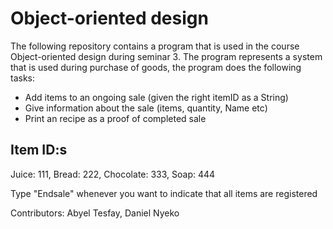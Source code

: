 # Object-oriented design

The following repository contains a program that is used in the course Object-oriented design during seminar 3.
The program represents a system that is used during purchase of goods, the program does the following tasks:

- Add items to an ongoing sale (given the right itemID as a String)
- Give information about the sale (items, quantity, Name etc)
- Print an recipe as a proof of completed sale
  
Item ID:s
-----
Juice: 111,
Bread: 222,
Chocolate: 333,
Soap: 444

Type "Endsale" whenever you want to indicate that all items are registered
  
Contributors: Abyel Tesfay, Daniel Nyeko
